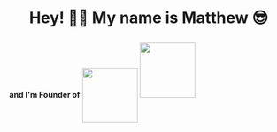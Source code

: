 # <p align="center">Hey! 👋🏻 My name is Matthew 😎</p>

<strong style="display: inline-block;" align=center>and I'm Founder of</strong>
<img width="100" style="display: inline-block;" align=center src="https://solcode.net/_nuxt/img/360969f.svg" />
<img width="100" style="display: inline-block;" src="https://solcode.net/_nuxt/img/31c14cf.svg" />





<!--
**OriginalEveres/OriginalEveres** is a ✨ _special_ ✨ repository because its `README.md` (this file) appears on your GitHub profile.

Here are some ideas to get you started:

- 🔭 I’m currently working on ...
- 🌱 I’m currently learning ...
- 👯 I’m looking to collaborate on ...
- 🤔 I’m looking for help with ...
- 💬 Ask me about ...
- 📫 How to reach me: ...
- 😄 Pronouns: ...
- ⚡ Fun fact: ...
-->
